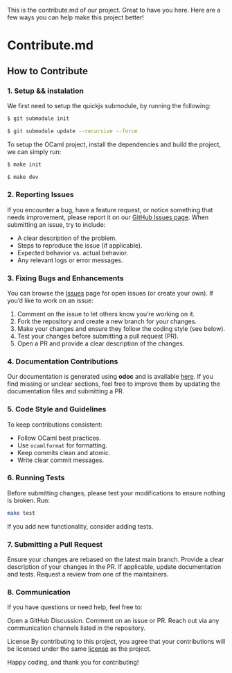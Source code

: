 This is the contribute.md of our project. Great to have you here. Here are a few ways you can help make this project better!

# Contribute.md

## How to Contribute


### 1. Setup && instalation

We first need to setup the quickjs submodule, by running the following: 

```sh
$ git submodule init

$ git submodule update --recursive --force
```

To setup the OCaml project, install the dependencies and build the project, we can simply run:

```sh
$ make init

$ make dev
```

### 2. Reporting Issues

If you encounter a bug, have a feature request, or notice something that needs improvement, please report it on our [GitHub Issues page](https://github.com/ml-in-barcelona/quickjs.ml/issues). When submitting an issue, try to include:
- A clear description of the problem.
- Steps to reproduce the issue (if applicable).
- Expected behavior vs. actual behavior.
- Any relevant logs or error messages.

### 3. Fixing Bugs and Enhancements

You can browse the [Issues](https://github.com/ml-in-barcelona/quickjs.ml/issues) page for open issues (or create your own). 
If you’d like to work on an issue:
1. Comment on the issue to let others know you’re working on it.
2. Fork the repository and create a new branch for your changes.
3. Make your changes and ensure they follow the coding style (see below).
4. Test your changes before submitting a pull request (PR).
5. Open a PR and provide a clear description of the changes.

### 4. Documentation Contributions

Our documentation is generated using **odoc** and is available [here](https://ml-in-barcelona.github.io/quickjs.ml/docs/local/quickjs/index.html). If you find missing or unclear sections, feel free to improve them by updating the documentation files and submitting a PR.

### 5. Code Style and Guidelines

To keep contributions consistent:
- Follow OCaml best practices.
- Use `ocamlformat` for formatting.
- Keep commits clean and atomic.
- Write clear commit messages.

### 6. Running Tests

Before submitting changes, please test your modifications to ensure nothing is broken. Run:
```sh
make test
```

If you add new functionality, consider adding tests.

### 7. Submitting a Pull Request

Ensure your changes are rebased on the latest main branch.
Provide a clear description of your changes in the PR.
If applicable, update documentation and tests.
Request a review from one of the maintainers.

### 8. Communication

If you have questions or need help, feel free to:

Open a GitHub Discussion.
Comment on an issue or PR.
Reach out via any communication channels listed in the repository.

License
By contributing to this project, you agree that your contributions will be licensed under the same [license](./LICENSE.md) as the project.

Happy coding, and thank you for contributing!

